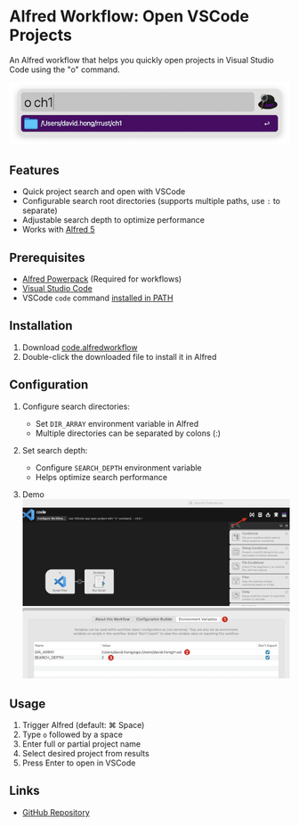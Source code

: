 # Alfred Workflow: Open VSCode Projects

An Alfred workflow that helps you quickly open projects in Visual Studio Code using the "o" command.

![Workflow Demo](img/01.png)

## Features

- Quick project search and open with VSCode
- Configurable search root directories (supports multiple paths, use `:` to separate)
- Adjustable search depth to optimize performance
- Works with [Alfred 5](https://www.alfredapp.com/alfred-5-whats-new/)

## Prerequisites

- [Alfred Powerpack](https://www.alfredapp.com/powerpack/) (Required for workflows)
- [Visual Studio Code](https://code.visualstudio.com/)
- VSCode `code` command [installed in PATH](https://code.visualstudio.com/docs/setup/mac)

## Installation

1. Download [code.alfredworkflow](https://github.com/davidhong1/alfred-open-with-vscode-workflow/blob/main/code.alfredworkflow)
2. Double-click the downloaded file to install it in Alfred

## Configuration

1. Configure search directories:
   - Set `DIR_ARRAY` environment variable in Alfred
   - Multiple directories can be separated by colons (:)
   

2. Set search depth:
   - Configure `SEARCH_DEPTH` environment variable
   - Helps optimize search performance

3. Demo
![Directory Configuration](img/02.png)
![Search Depth Configuration](img/03.png)

## Usage

1. Trigger Alfred (default: ⌘ Space)
2. Type `o` followed by a space
3. Enter full or partial project name
4. Select desired project from results
5. Press Enter to open in VSCode

## Links

- [GitHub Repository](https://github.com/davidhong1/alfred-open-with-vscode-workflow)
